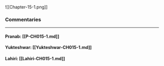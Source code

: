 ![[Chapter-15-1.png]]

### Commentaries

---

#### Pranab: [[P-CH015-1.md]]

#### Yukteshwar: [[Yukteshwar-CH015-1.md]]

#### Lahiri: [[Lahiri-CH015-1.md]]
